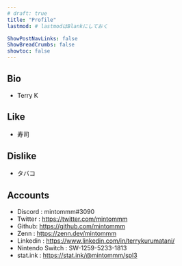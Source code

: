 ```yaml
---
# draft: true
title: "Profile"
lastmod: # lastmodはBlankにしておく

ShowPostNavLinks: false
ShowBreadCrumbs: false
showtoc: false
---
```


## Bio

- Terry K


## Like

- 寿司


## Dislike

- タバコ


## Accounts

- Discord : mintommm#3090
- Twitter : https://twitter.com/mintommm
- Github: https://github.com/mintommm
- Zenn : https://zenn.dev/mintommm
- Linkedin : https://www.linkedin.com/in/terrykurumatani/
- Nintendo Switch : SW-1259-5233-1813
- stat.ink : https://stat.ink/@mintommm/spl3

<!-- 
## Presentations at Work

- [Google Cloud で機密データを適切に取り扱う方法](https://www.youtube.com/watch?v=qacxkwWSYzU) \
\- *2021-11-23 | Google Cloud  Next '21 Recap: Japan*

- Googleにおけるゼロトラストセキュリティ-BeyondCorp \
\- *2021-02-22 | IPA 産業サイバーセキュリティセンター 中核人材育成プログラム*

- [AppSheet を使ったノーコード開発で生産性を向上させる 3 つの方法](https://www.youtube.com/watch?v=SmndlUX9cTQ) \
\- *2020-07-07 | Google Cloud Next '20: OnAir*

- [G Suite で実現するクラウド時代の ID マネジメントとコンテンツ管理](https://www.youtube.com/watch?v=w63vVMVkYOI) \
\- *2019-11-21 | Cloud OnAir*

- G Suite Overview & Best Practices \
\- *2019-09-25 | Summit Osaka 2019*

- [BigQuery へのデータインポート方法](https://www.youtube.com/watch?v=hfFw7RUVlKw) \
\- *2019-03-14 | Cloud OnAir*

- GKEを使ってみたくなる5+1つの理由 \
\- *2018-10-24 | Fastly Yamagoya 2018*
-->

